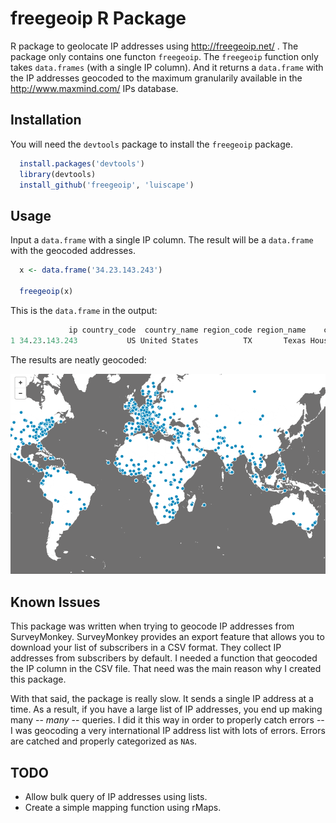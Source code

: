 freegeoip R Package
====================

R package to geolocate IP addresses using http://freegeoip.net/ . The package only contains one functon `freegeoip`. The `freegeoip` function only takes `data.frames` (with a single IP column). And it returns a `data.frame` with the IP addresses geocoded to the maximum granularily available in the http://www.maxmind.com/ IPs database.

Installation
------------

You will need the `devtools` package to install the `freegeoip` package. 

```r 
  install.packages('devtools')
  library(devtools)
  install_github('freegeoip', 'luiscape')
```


Usage
-----

Input a `data.frame` with a single IP column. The result will be a `data.frame` with the geocoded addresses. 

```r 
  x <- data.frame('34.23.143.243')

  freegeoip(x) 
```

This is the `data.frame` in the output: 

```r 
             ip country_code  country_name region_code region_name    city zipcode latitude longitude metro_code area_code
1 34.23.143.243           US United States          TX       Texas Houston   77072  29.6997  -95.5858        618       281
```

The results are neatly geocoded:

![Map of geocoded addresses](https://raw.githubusercontent.com/luiscape/freegeoip/master/map.png)


Known Issues
------------

This package was written when trying to geocode IP addresses from SurveyMonkey. SurveyMonkey provides an export feature that allows you to download your list of subscribers in a CSV format. They collect IP addresses from subscribers by default. I needed a function that geocoded the IP column in the CSV file. That need was the main reason why I created this package. 

With that said, the package is really slow. It sends a single IP address at a time. As a result, if you have a large list of IP addresses, you end up making many -- *many* -- queries. I did it this way in order to properly catch errors -- I was geocoding a very international IP address list with lots of errors. Errors are catched and properly categorized as `NA`s.


TODO
----

- Allow bulk query of IP addresses using lists. 
- Create a simple mapping function using rMaps. 
